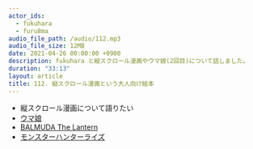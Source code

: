 ```yaml
---
actor_ids:
  - fukuhara
  - furu8ma
audio_file_path: /audio/112.mp3
audio_file_size: 12MB
date: 2021-04-26 00:00:00 +0900
description: fukuhara と縦スクロール漫画やウマ娘(2回目)について話しました。
duration: "33:13"
layout: article
title: 112. 縦スクロール漫画という大人向け絵本
---
```


- 縦スクロール漫画について語りたい
- [ウマ娘](https://umamusume.jp/)
- [BALMUDA The Lantern](https://www.balmuda.com/jp/lantern/)
- [モンスターハンターライズ](https://www.capcom.co.jp/monsterhunter/rise/)
